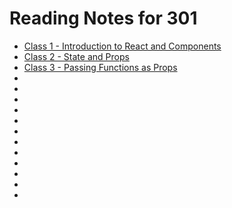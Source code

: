 # Reading Notes for 301
- [Class 1 - Introduction to React and Components](Class01/Class-01.md)
- [Class 2 - State and Props](Class02/Class-02.md)
- [Class 3 - Passing Functions as Props](Class03/Class-03.md)
- []()
- []()
- []()
- []()
- []()
- []()
- []()
- []()
- []()
- []()
- []()
- []()